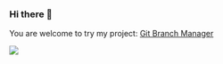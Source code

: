 ### Hi there 👋

You are welcome to try my project: [Git Branch Manager](https://gitbranchmanager.com/)

![](https://github.com/egor-xyz/gbm-site/blob/master/public/images/GBM_preview.png?raw=true)


<!--
**egor-xyz/egor-xyz** is a ✨ _special_ ✨ repository because its `README.md` (this file) appears on your GitHub profile.

Here are some ideas to get you started:

- 🔭 I’m currently working on ...
- 🌱 I’m currently learning ...
- 👯 I’m looking to collaborate on ...
- 🤔 I’m looking for help with ...
- 💬 Ask me about ...
- 📫 How to reach me: ...
- 😄 Pronouns: ...
- ⚡ Fun fact: ...
-->
